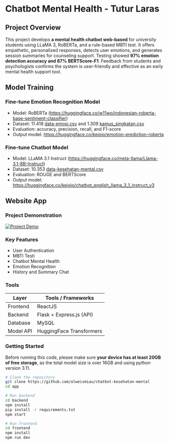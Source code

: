 ﻿# Chatbot Mental Health - Tutur Laras
## Project Overview
This project develops **a mental health chatbot web-based** for university students using LLaMA 3, RoBERTa, and a rule-based MBTI test. It offers empathetic, personalized responses, detects user emotions, and generates session summaries for counseling support. Testing showed **97% emotion detection accuracy and 87% BERTScore-F1**. Feedback from students and psychologists confirms the system is user-friendly and effective as an early mental health support tool.
## Model Training
### Fine-tune Emotion Recognition Model
- Model: RoBERTa (https://huggingface.co/w11wo/indonesian-roberta-base-sentiment-classifier)
- Dataset: 11.418 [data-emosi.csv](https://github.com/alweismiau/chatbot-kesehatan-mental/blob/main/dataset/dataset-emosi/data-emosi.csv) and 1.309 [kamus_singkatan.csv](https://github.com/alweismiau/chatbot-kesehatan-mental/blob/main/dataset/dataset-emosi/kamus_singkatan.csv)
- Evaluation: accuracy, precision, recall, and F1-score
- Output model: https://huggingface.co/keioio/emotion-prediction-roberta
### Fine-tune Chatbot Model
- Model: LLaMA 3.1 Instruct (https://huggingface.co/meta-llama/Llama-3.1-8B-Instruct)
- Dataset: 10.353 [data-kesehatan-mental.csv](https://github.com/alweismiau/chatbot-kesehatan-mental/blob/main/dataset/dataset-kesehatan-mental/data-kesehatan-mental.csv) 
- Evaluation: ROUGE and BERTScore
- Output model: https://huggingface.co/keioio/chatbot_english_llama_3_1_instruct_v3 
## Website App 
### Project Demonstration
[![Project Demo](https://img.youtube.com/vi/Ugh2ykR7GTA/0.jpg)](https://youtu.be/Ugh2ykR7GTA)
### Key Features
- User Authentication 
- MBTI Testi
- Chatbot Mental Health
- Emotion Recognition
- History and Summary Chat
### Tools
| **Layer**      | **Tools / Frameworks**                                      |
|----------------|-------------------------------------------------------------|
| Frontend       | ReactJS                                                    |
| Backend        | Flask  + Express.js (API)                   |
| Database       | MySQL                            |
| Model API      | HuggingFace Transformers  |

### Getting Started
Before running this code, please make sure **your device has at least 20GB of free storage**, as the total model size is over 16GB and using python version 3.11. 

```bash
# Clone the repository
git clone https://github.com/alweismiau/chatbot-kesehatan-mental
cd app

# Run backend
cd backend
npm install 
pip install -r requirements.txt
npm start

# Run frontend
cd frontend
npm install
npm run dev